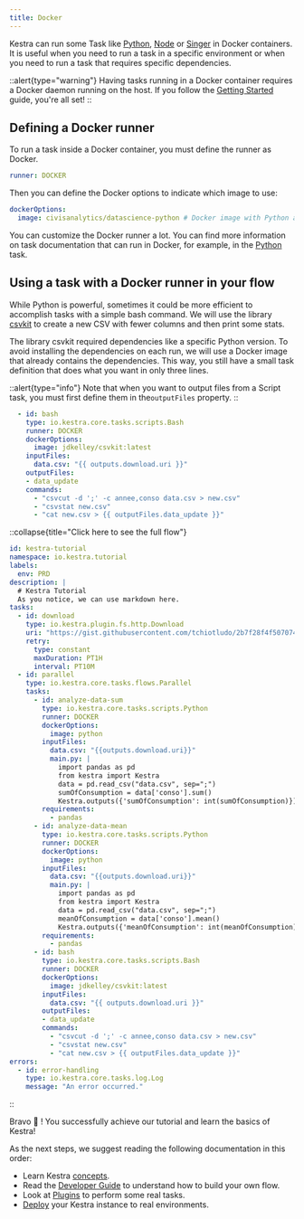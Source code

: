 ```yaml
---
title: Docker
---
```


Kestra can run some Task like [Python](../../plugins/core/tasks/scripts/io.kestra.core.tasks.scripts.Python.md), [Node](../../plugins/core/tasks/scripts/io.kestra.core.tasks.scripts.Node.md) or [Singer](../../plugins/plugin-singer/index.md) in Docker containers. It is useful when you need to run a task in a specific environment or when you need to run a task that requires specific dependencies.

::alert{type="warning"}
Having tasks running in a Docker container requires a Docker daemon running on the host.
If you follow the [Getting Started](../01.getting-started.md) guide, you're all set!
::

## Defining a Docker runner

To run a task inside a Docker container, you must define the runner as Docker.

```yaml
runner: DOCKER
```

Then you can define the Docker options to indicate which image to use:

```yaml
dockerOptions:
  image: civisanalytics/datascience-python # Docker image with Python and Pandas already installed
```

You can customize the Docker runner a lot. You can find more information on task documentation that can run in Docker, for example, in the [Python](../../plugins/core/tasks/scripts/io.kestra.core.tasks.scripts.Python.md#definitions) task.

## Using a task with a Docker runner in your flow

While Python is powerful, sometimes it could be more efficient to accomplish tasks with a simple bash command. We will use the library [csvkit](https://csvkit.readthedocs.io/en/latest/) to create a new CSV with fewer columns and then print some stats.

The library csvkit required dependencies like a specific Python version. To avoid installing the dependencies on each run, we will use a Docker image that already contains the dependencies. This way, you still have a small task definition that does what you want in only three lines.

::alert{type="info"}
Note that when you want to output files from a Script task, you must first define them in the`outputFiles` property.
::

```yaml
  - id: bash
    type: io.kestra.core.tasks.scripts.Bash
    runner: DOCKER
    dockerOptions:
      image: jdkelley/csvkit:latest
    inputFiles:
      data.csv: "{{ outputs.download.uri }}"
    outputFiles:
    - data_update
    commands:
      - "csvcut -d ';' -c annee,conso data.csv > new.csv"
      - "csvstat new.csv"
      - "cat new.csv > {{ outputFiles.data_update }}"
```

::collapse{title="Click here to see the full flow"}
```yaml
id: kestra-tutorial
namespace: io.kestra.tutorial
labels:
  env: PRD
description: |
  # Kestra Tutorial
  As you notice, we can use markdown here.
tasks:
  - id: download
    type: io.kestra.plugin.fs.http.Download
    uri: "https://gist.githubusercontent.com/tchiotludo/2b7f28f4f507074e60150aedb028e074/raw/6b6348c4f912e79e3ffccaf944fd019bf51cba30/conso-elec-gaz-annuelle-par-naf-agregee-region.csv"
    retry:
      type: constant
      maxDuration: PT1H
      interval: PT10M
  - id: parallel
    type: io.kestra.core.tasks.flows.Parallel
    tasks:
      - id: analyze-data-sum
        type: io.kestra.core.tasks.scripts.Python
        runner: DOCKER
        dockerOptions:
          image: python
        inputFiles:
          data.csv: "{{outputs.download.uri}}"
          main.py: |
            import pandas as pd
            from kestra import Kestra
            data = pd.read_csv("data.csv", sep=";")
            sumOfConsumption = data['conso'].sum()
            Kestra.outputs({'sumOfConsumption': int(sumOfConsumption)})
        requirements:
          - pandas
      - id: analyze-data-mean
        type: io.kestra.core.tasks.scripts.Python
        runner: DOCKER
        dockerOptions:
          image: python
        inputFiles:
          data.csv: "{{outputs.download.uri}}"
          main.py: |
            import pandas as pd
            from kestra import Kestra
            data = pd.read_csv("data.csv", sep=";")
            meanOfConsumption = data['conso'].mean()
            Kestra.outputs({'meanOfConsumption': int(meanOfConsumption)})
        requirements:
          - pandas
      - id: bash
        type: io.kestra.core.tasks.scripts.Bash
        runner: DOCKER
        dockerOptions:
          image: jdkelley/csvkit:latest
        inputFiles:
          data.csv: "{{ outputs.download.uri }}"
        outputFiles:
        - data_update
        commands:
          - "csvcut -d ';' -c annee,conso data.csv > new.csv"
          - "csvstat new.csv"
          - "cat new.csv > {{ outputFiles.data_update }}"
errors:
  - id: error-handling
    type: io.kestra.core.tasks.log.Log
    message: "An error occurred."
```
::

Bravo :tada: ! You successfully achieve our tutorial and learn the basics of Kestra!

As the next steps, we suggest reading the following documentation in this order:
- Learn Kestra [concepts](../03.concepts/index.md).
- Read the [Developer Guide](../05.developer-guide/index.md) to understand how to build your own flow.
- Look at [Plugins](../../plugins/index.md) to perform some real tasks.
- [Deploy](../09.administrator-guide/index.md) your Kestra instance to real environments.
